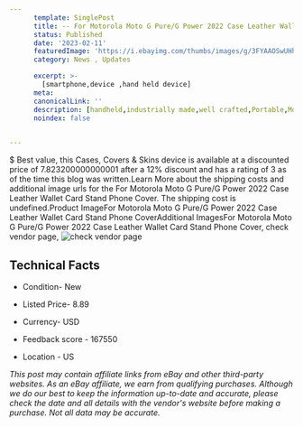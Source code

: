 ```yaml
---
      template: SinglePost
      title: -- For Motorola Moto G Pure/G Power 2022 Case Leather Wallet Card Stand Phone Cover
      status: Published
      date: '2023-02-11'
      featuredImage: 'https://i.ebayimg.com/thumbs/images/g/3FYAAOSwUHhjIU8K/s-l225.jpg'
      category: News , Updates

      excerpt: >-
        [smartphone,device ,hand held device]
      meta:
      canonicalLink: ''
      description: [handheld,industrially made,well crafted,Portable,Mobile,Compact,Convenient,Lightweight,Maneuverable,Man-portable,Miniature,Carriable,Hand-held,Light,Holdable,Transportable,Mobile device,Pocket-sized,On-the-go,Wireless,Cordless,Compact size,Convenient size, smartphone,device ,hand held device]
      noindex: false

        
---
```

$
    Best value, this Cases, Covers & Skins device is available at a discounted price of 7.823200000000001 after a 12% discount and has a rating of 3 as of the time this blog was written.Learn More about the shipping costs and additional image urls for the For Motorola Moto G Pure/G Power 2022 Case Leather Wallet Card Stand Phone Cover. The shipping cost is undefined.Product ImageFor Motorola Moto G Pure/G Power 2022 Case Leather Wallet Card Stand Phone CoverAdditional ImagesFor Motorola Moto G Pure/G Power 2022 Case Leather Wallet Card Stand Phone Cover, check vendor page, ![check vendor page](https://origin-galleryplus.ebayimg.com/ws/web/225275974098_2_0_1/225x225.jpg,https://origin-galleryplus.ebayimg.com/ws/web/225275974098_3_0_1/225x225.jpg,https://origin-galleryplus.ebayimg.com/ws/web/225275974098_4_0_1/225x225.jpg,https://origin-galleryplus.ebayimg.com/ws/web/225275974098_5_0_1/225x225.jpg,https://origin-galleryplus.ebayimg.com/ws/web/225275974098_6_0_1/225x225.jpg,https://origin-galleryplus.ebayimg.com/ws/web/225275974098_7_0_1/225x225.jpg,https://origin-galleryplus.ebayimg.com/ws/web/225275974098_8_0_1/225x225.jpg,https://origin-galleryplus.ebayimg.com/ws/web/225275974098_9_0_1/225x225.jpg,https://origin-galleryplus.ebayimg.com/ws/web/225275974098_10_0_1/225x225.jpg,https://origin-galleryplus.ebayimg.com/ws/web/225275974098_11_0_1/225x225.jpg,https://origin-galleryplus.ebayimg.com/ws/web/225275974098_12_0_1/225x225.jpg)
    
    

 ## Technical Facts 



     
      

 - Condition- New 


      

 - Listed Price- 8.89 


      

 - Currency- USD 


      

 - Feedback score - 167550 


      

 - Location - US 


      
      

 *_This post may contain affiliate links from eBay and other third-party websites. As an eBay affiliate, we earn from qualifying purchases. Although we do our best to keep the information up-to-date and accurate, please check the date and all details with the vendor's website before making a purchase. Not all data may be accurate._*



    
    
    
    
    